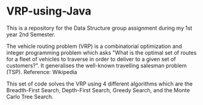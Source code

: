 # VRP-using-Java
This is a repository for the Data Structure group assignment during my 1st year 2nd Semester.

The vehicle routing problem (VRP) is a combinatorial optimization and integer programming problem which asks "What is the optimal set of routes for a fleet of vehicles to traverse in order to deliver to a given set of customers?". It generalises the well-known travelling salesman problem (TSP). Reference: Wikipedia

This set of code solves the VRP using 4 different algorithms which are the Breadth-First Search, Depth-First Search, Greedy Search, and the Monte Carlo Tree Search.
                                                       
